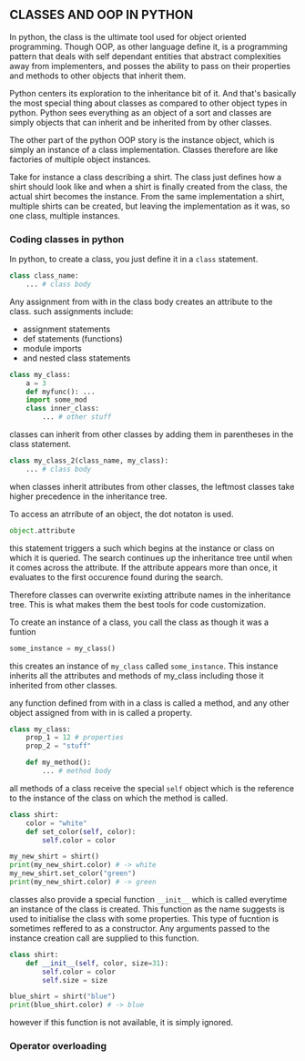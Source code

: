 ## CLASSES AND OOP IN PYTHON

In python, the class is the ultimate tool used for object oriented programming. Though OOP, as other language define it, is a programming pattern that deals with self dependant entities that abstract complexities away from implementers, and posses the ability to pass on their properties and methods to other objects that inherit them.

Python centers its exploration to the inheritance bit of it. And that's basically the most special thing about classes as compared to other object types in python. Python sees everything as an object of a sort and classes are simply objects that can inherit and be inherited from by other classes.

The other part of the python OOP story is the instance object, which is simply an instance of a class implementation. Classes therefore are like factories of multiple object instances.

Take for instance a class describing a shirt. The class just defines how a shirt should look like and when a shirt is finally created from the class, the actual shirt becomes the instance. From the same implementation a shirt, multiple shirts can be created, but leaving the implementation as it was, so one class, multiple instances.

### Coding classes in python

In python, to create a class, you just define it in a `class` statement.

```python
class class_name:
    ... # class body
```

Any assignment from with in the class body creates an attribute to the class. such assignments include:

- assignment statements
- def statements (functions)
- module imports
- and nested class statements

```python
class my_class:
    a = 3
    def myfunc(): ...
    import some_mod
    class inner_class:
        ... # other stuff
```

classes can inherit from other classes by adding them in parentheses in the class statement.

```python
class my_class_2(class_name, my_class):
    ... # class body
```

when classes inherit attributes from other classes, the leftmost classes take higher precedence in the inheritance tree.

To access an atrribute of an object, the dot notaton is used.

```python
object.attribute
```

this statement triggers a such which begins at the instance or class on which it is queried. The search continues up the inheritance tree until when it comes across the attribute. If the attribute appears more than once, it evaluates to the first occurence found during the search.

Therefore classes can overwrite exixting attribute names in the inheritance tree. This is what makes them the best tools for code customization.

To create an instance of a class, you call the class as though it was a funtion

```python
some_instance = my_class()
```

this creates an instance of `my_class` called `some_instance`. This instance inherits all the attributes and methods of my_class including those it inherited from other classes.

any function defined from with in a class is called a method, and any other object assigned from with in is called a property.

```python
class my_class:
    prop_1 = 12 # properties
    prop_2 = "stuff"

    def my_method():
        ... # method body
```

all methods of a class receive the special `self` object which is the reference to the instance of the class on which the method is called.

```python
class shirt:
    color = "white"
    def set_color(self, color):
        self.color = color

my_new_shirt = shirt()
print(my_new_shirt.color) # -> white
my_new_shirt.set_color("green")
print(my_new_shirt.color) # -> green
```

classes also provide a special function `__init__` which is called everytime an instance of the class is created. This function as the name suggests is used to initialise the class with some properties. This type of fucntion is sometimes reffered to as a constructor. Any arguments passed to the instance creation call are supplied to this function.

```python
class shirt:
    def __init__(self, color, size=31):
        self.color = color
        self.size = size

blue_shirt = shirt("blue")
print(blue_shirt.color) # -> blue
```

however if this function is not available, it is simply ignored.

### Operator overloading
